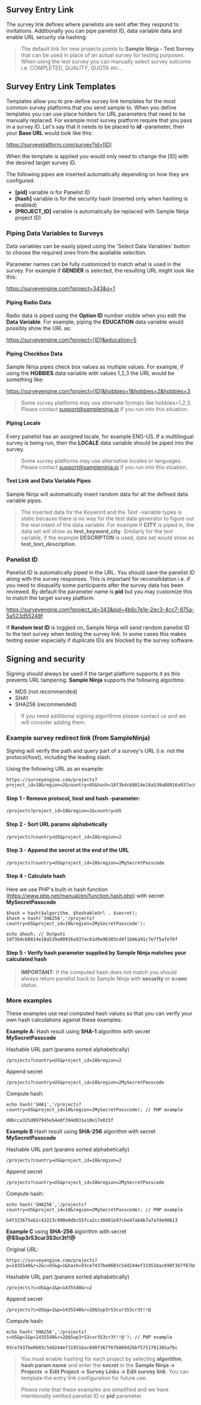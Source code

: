 ## Survey Entry Link

The survey link defines where panelists are sent after they respond to invitations. Additionally you can pipe panelist ID, data variable data and enable URL security via hashing.

> The default link for new projects points to **Sample Ninja - Test Survey** that can be used in place of an actual survey for testing purposes. When using the test survey you can manually select survey outcome i.e. COMPLETED, QUALITY, QUOTA etc...

## Survey Entry Link Templates
Templates allow you to pre-define survey link templates for the most common survey platforms that you send sample to. When you define templates you can use place holders for URL parameters that need to be manually replaced. For example most survey platform require that you pass in a survey ID. Let's say that it needs to be placed to **id** -parameter, then your **Base URL** would look like this:

https://surveyplatform.com/survey?id=[ID]

When the template is applied you would only need to change the [ID] with the desired target survey ID.

The following pipes are inserted automatically depending on how they are configured:

- **[pid]** variable is for Panelist ID
- **[hash]** variable is for the security hash (inserted only when hashing is enabled)
- **[PROJECT_ID]** variable is automatically be replaced with Sample Ninja project ID)

### Piping Data Variables to Surveys
Data variables can be easily piped using the 'Select Data Variables' button to choose the required ones from the available selection.

Parameter names can be fully customized to match what is used in the survey. For example if **GENDER** is selected, the resulting URL might look like this:

https://surveyengine.com?project=343&g=1

#### Piping Radio Data
Radio data is piped using the **Option ID** number visible when you edit the **Data Variable**. For example, piping the **EDUCATION** data variable would possibly show the URL as:

https://surveyengine.com?project=[ID]&education=5

#### Piping Checkbox Data
Sample Ninja pipes check box values as multiple values. For example, if using the **HOBBIES** data variable with values 1,2,3 the URL would be something like:

https://surveyengine.com?project=[ID]&hobbies=1&hobbies=2&hobbies=3

> Some survey platforms may use alternate formats like hobbies=1,2,3. Please contact support@sampleninja.io if you run into this situation.

#### Piping Locale
Every panelist has an assigned locale, for example ENG-US. If a multilingual survey is being run, then the **LOCALE** data variable should be piped into the survey.

> Some survey platforms may use alternative locales or languages. Please contact support@sampleninja.io if you run into this stuation.

#### Test Link and Data Variable Pipes
Sample Ninja will automatically insert random data for all the defined data variable pipes.

> The inserted data for the Keyword and the Text -variable types is static because there is no way for the test data generator to figure out the real intent of the data variable. For example if **CITY** is piped in, the data set will show as **test_keyword_city**. Similarly for the text variable, if the example **DESCRIPTON** is used, data set would show as **test_text_description**.
 
### Panelist ID
Panelist ID is automatically piped in the URL. You should save the panelist ID along with the survey responses. This is important for reconsilidation i.e. if you need to disqualify some participants after the survey data has been reviewed. By default the parameter name is **pid** but you may customize this to match the target survey platform.

https://surveyengine.com?project_id=343&pid=4b6c7e1e-2ec3-4cc7-975a-5a523d55248f

If **Random test ID** is toggled on, Sample Ninja will send random panelist ID to the test survey when testing the survey link. In some cases this makes testing easier especially if duplicate IDs are blocked by the survey software.


## Signing and security
Signing should always be used if the target platform supports it as this prevents URL tampering. **Sample Ninja** supports the following algoritms:

- MD5 (not recommended)
- SHA1 
- SHA256 (recommended)

> If you need additional signing algorithms please contact us and we will consider adding them.

### Example survey redirect link (from SampleNinja)
Signing will verify the path and query part of a survey's URL (i.e. not the protocol/host), including the leading slash. 

Using the following URL as an example:

```
https://surveyengine.com/projects?project_id=10&region=2&country=US&hash=18f3b4c68014e18a539a80916a937ac61d9a96303cd4f1b66a91c7e7f5afef8f
```

#### Step 1 - Remove protocol, host and hash -parameter:

```
/projects?project_id=10&region=2&country=US
```
#### Step 2 - Sort URL params alphabetically
```
/projects?country=US&project_id=10&region=2
```
#### Step 3 - Append the secret at the end of the URL
```
/projects?country=US&project_id=10&region=2MySecretPasscode
```
#### Step 4 - Calculate hash

Here we use PHP's built-in hash function (https://www.php.net/manual/en/function.hash.php) with secret **MySecretPasscode**

```
$hash = hash($algorithm, $hashableUrl . $secret);
$hash = hash('SHA256','/projects?country=US&project_id=10&region=2MySecretPasscode');

echo $hash; // Outputs 18f3b4c68014e18a539a80916a937ac61d9a96303cd4f1b66a91c7e7f5afef8f
```

#### Step 5 - Verify hash parameter supplied by Sample Ninja matches your calculated hash

> **IMPORTANT:** If the computed hash does not match you should always return panelist back to Sample Ninja with **security** or **s=sec** status.

### More examples

These examples use real computed hash values so that you can verify your own hash calculations against these examples:

**Example A:** Hash result using **SHA-1** algorithm with secret **MySecretPasscode**

Hashable URL part (params sorted alphabetically)
```
/projects?country=US&project_id=10&region=2
```

Append secret
```
/projects?country=US&project_id=10&region=2MySecretPasscode
```

Compute hash:
```
echo hash('SHA1','/projects?country=US&project_id=10&region=2MySecretPasscode); // PHP example

d86cca325d097945e54e8f394d031e10e17e815f
```

**Example B** Hash result using **SHA-256** algorithm with secret **MySecretPasscode**

Hashable URL part (params sorted alphabetically)
```
/projects?country=US&project_id=10&region=2
```

Append secret
```
/projects?country=US&project_id=10&region=2MySecretPasscode
```

Compute hash:
```
echo hash('SHA256','/projects?country=US&project_id=10&region=2MySecretPasscode); // PHP example

b4f323675eb1c43223c990e0dbc55fca2cc30401e97cbe47ab4b7a7a7de90613
```
**Example C** using **SHA-256** algorithm with secret **@$Sup3rS3cur3S3cr3t!!@**

Original URL: 
```
https://surveyengine.com/projects?p=1435540&r=2&c=US&g=1&hash=93ce7437be0603c5dd244ef31951bac690f367f67b889d26bf5751781385afbc
```
Hashable URL part (params sorted alphabetically)
```
/projects?c=US&g=1&p=1435540&r=2
```
Append secret
```
/projects?c=US&g=1&p=1435540&r=2@$Sup3rS3cur3S3cr3t!!@
```
Compute hash:
```
echo hash('SHA256','/projects?c=US&g=1&p=1435540&r=2@$Sup3rS3cur3S3cr3t!!@'); // PHP example

93ce7437be0603c5dd244ef31951bac690f367f67b889d26bf5751781385afbc
```
> You must enable hashing for each project by selecting **algorithm**, **hash param name** and enter the **secret** in the **Sample Ninja -> Projects -> Edit Project -> Survey Links -> Edit survey link**. You can template the entry link configuration for future use.

> Please note that these examples are simplified and we have intentionally omitted panelist ID or **pid** parameter.

